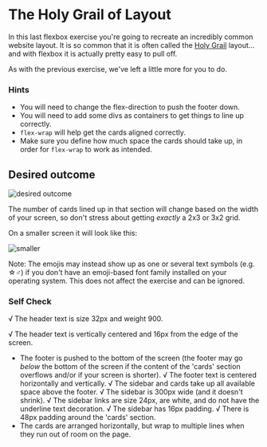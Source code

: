 # The Holy Grail of Layout

In this last flexbox exercise you're going to recreate an incredibly common website layout. It is so common that it is often called the [Holy Grail](https://www.google.com/search?q=holy+grail+layout&tbm=isch&sclient=img) layout... and with flexbox it is actually pretty easy to pull off.

As with the previous exercise, we've left a little more for you to do.

### Hints

- You will need to change the flex-direction to push the footer down.
- You will need to add some divs as containers to get things to line up correctly.
- `flex-wrap` will help get the cards aligned correctly.
- Make sure you define how much space the cards should take up, in order for `flex-wrap` to work as intended.

## Desired outcome

![desired outcome](./desired-outcome.png)

The number of cards lined up in that section will change based on the width of your screen, so don't stress about getting _exactly_ a 2x3 or 3x2 grid.

On a smaller screen it will look like this:

![smaller](./desired-outcome-smaller.png)

Note: The emojis may instead show up as one or several text symbols (e.g. &#9734;&#9794;) if you don't have an emoji-based font family installed on your operating system. This does not affect the exercise and can be ignored.

### Self Check

√ The header text is size 32px and weight 900.

√ The header text is vertically centered and 16px from the edge of the screen.

- The footer is pushed to the bottom of the screen (the footer may go _below_ the bottom of the screen if the content of the 'cards' section overflows and/or if your screen is shorter).
  √ The footer text is centered horizontally and vertically.
  √ The sidebar and cards take up all available space above the footer.
  √ The sidebar is 300px wide (and it doesn't shrink).
  √ The sidebar links are size 24px, are white, and do not have the underline text decoration.
  √ The sidebar has 16px padding.
  √ There is 48px padding around the 'cards' section.
- The cards are arranged horizontally, but wrap to multiple lines when they run out of room on the page.
